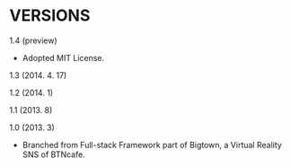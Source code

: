 VERSIONS
========
1.4 (preview)
- Adopted MIT License.

1.3 (2014. 4. 17)

1.2 (2014. 1)

1.1 (2013. 8)

1.0 (2013. 3)
- Branched from Full-stack Framework part of Bigtown, a Virtual Reality SNS of BTNcafe.

